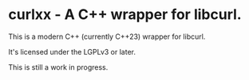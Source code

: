 # curlxx - A C++ wrapper for libcurl.

This is a modern C++ (currently C++23) wrapper for libcurl.

It's licensed under the LGPLv3 or later.

This is still a work in progress.

